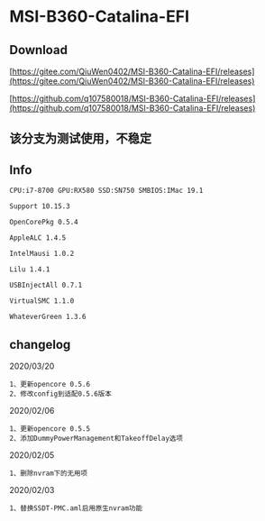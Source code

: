 # MSI-B360-Catalina-EFI

## Download

[https://gitee.com/QiuWen0402/MSI-B360-Catalina-EFI/releases](https://gitee.com/QiuWen0402/MSI-B360-Catalina-EFI/releases)

[https://github.com/q107580018/MSI-B360-Catalina-EFI/releases](https://github.com/q107580018/MSI-B360-Catalina-EFI/releases)

## 该分支为测试使用，不稳定


## Info

```
CPU:i7-8700 GPU:RX580 SSD:SN750 SMBIOS:IMac 19.1

Support 10.15.3

OpenCorePkg 0.5.4

AppleALC 1.4.5

IntelMausi 1.0.2

Lilu 1.4.1

USBInjectAll 0.7.1

VirtualSMC 1.1.0

WhateverGreen 1.3.6
```

## changelog

2020/03/20

```
1、更新opencore 0.5.6
2、修改config到适配0.5.6版本
```



2020/02/06

```
1、更新opencore 0.5.5
2、添加DummyPowerManagement和TakeoffDelay选项
```



2020/02/05

```
1、删除nvram下的无用项
```



2020/02/03

``` 
1、替换SSDT-PMC.aml启用原生nvram功能
```

